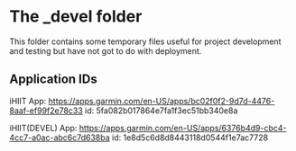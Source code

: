 The _devel folder
=================

This folder contains some temporary files useful for project development and testing but have not got to do with deployment.


Application IDs
--------------

iHIIT App: https://apps.garmin.com/en-US/apps/bc02f0f2-9d7d-4476-8aaf-ef99f2e78c33
id: 5fa082b017864e7fa1f3ec51bb340e8a

iHIIT(DEVEL) App: https://apps.garmin.com/en-US/apps/6376b4d9-cbc4-4cc7-a0ac-abc6c7d638ba
id: 1e8d5c6d8d8443118d0544f1e7ac7728

